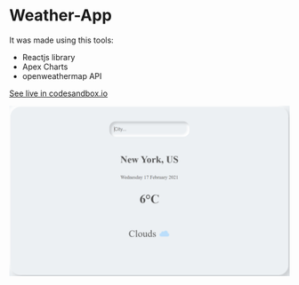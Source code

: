 # Weather-App

It was made using this tools:
* Reactjs library
* Apex Charts
* openweathermap API

[See live in codesandbox.io](https://codesandbox.io/s/dreamy-panini-340x5)


![GitHub Logo](/Weather.png)

